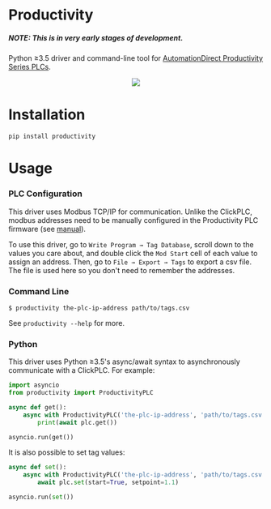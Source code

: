 Productivity
============

##### NOTE: This is in very early stages of development.

Python ≥3.5 driver and command-line tool for [AutomationDirect Productivity Series PLCs](https://www.automationdirect.com/adc/overview/catalog/programmable_controllers/productivity_series_controllers).

<p align="center">
  <img src="https://www.automationdirect.com/images/overviews/p-series-cpus_400.jpg" />
</p>

Installation
============

```
pip install productivity
```

Usage
=====

### PLC Configuration

This driver uses Modbus TCP/IP for communication. Unlike the ClickPLC, modbus
addresses need to be manually configured in the Productivity PLC firmware (see
[manual](https://cdn.automationdirect.com/static/manuals/p2userm/p2userm.pdf)).

To use this driver, go to `Write Program → Tag Database`, scroll down to the values
you care about, and double click the `Mod Start` cell of each value to assign an address.
Then, go to `File → Export → Tags` to export a csv file. The file is used here so
you don't need to remember the addresses.

### Command Line

```
$ productivity the-plc-ip-address path/to/tags.csv
```

See `productivity --help` for more.

### Python

This driver uses Python ≥3.5's async/await syntax to asynchronously communicate with
a ClickPLC. For example:

```python
import asyncio
from productivity import ProductivityPLC

async def get():
    async with ProductivityPLC('the-plc-ip-address', 'path/to/tags.csv') as plc:
        print(await plc.get())

asyncio.run(get())
```

It is also possible to set tag values:

```python
async def set():
    async with ProductivityPLC('the-plc-ip-address', 'path/to/tags.csv') as plc:
        await plc.set(start=True, setpoint=1.1)

asyncio.run(set())
```
